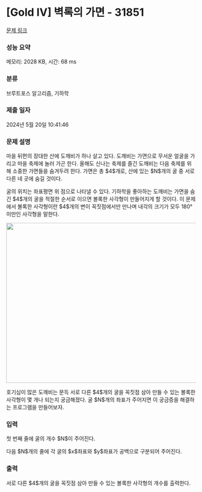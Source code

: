 # [Gold IV] 벽록의 가면 - 31851 

[문제 링크](https://www.acmicpc.net/problem/31851) 

### 성능 요약

메모리: 2028 KB, 시간: 68 ms

### 분류

브루트포스 알고리즘, 기하학

### 제출 일자

2024년 5월 20일 10:41:46

### 문제 설명

<p>마을 뒤편의 장대한 산에 도깨비가 하나 살고 있다. 도깨비는 가면으로 무서운 얼굴을 가리고 마을 축제에 놀러 가곤 한다. 올해도 신나는 축제를 즐긴 도깨비는 다음 축제를 위해 소중한 가면들을 숨겨두려 한다. 가면은 총 $4$개로, 산에 있는 $N$개의 굴 중 서로 다른 네 곳에 숨길 것이다.</p>

<p>굴의 위치는 좌표평면 위 점으로 나타낼 수 있다. 기하학을 좋아하는 도깨비는 가면을 숨긴 $4$개의 굴을 적절한 순서로 이으면 볼록한 사각형이 만들어지게 할 것이다. 이 문제에서 볼록한 사각형이란 $4$개의 변이 꼭짓점에서만 만나며 내각의 크기가 모두 180° 미만인 사각형을 말한다.</p>

<p style="text-align: center;"><img alt="" src="" style="height: 424px; width: 720px;"></p>

<p>호기심이 많은 도깨비는 문득 서로 다른 $4$개의 굴을 꼭짓점 삼아 만들 수 있는 볼록한 사각형이 몇 개나 되는지 궁금해졌다. 굴 $N$개의 좌표가 주어지면 이 궁금증을 해결하는 프로그램을 만들어보자.</p>

### 입력 

 <p>첫 번째 줄에 굴의 개수 $N$이 주어진다.</p>

<p>다음 $N$개의 줄에 각 굴의 $x$좌표와 $y$좌표가 공백으로 구분되어 주어진다.</p>

### 출력 

 <p>서로 다른 $4$개의 굴을 꼭짓점 삼아 만들 수 있는 볼록한 사각형의 개수를 출력한다.</p>

